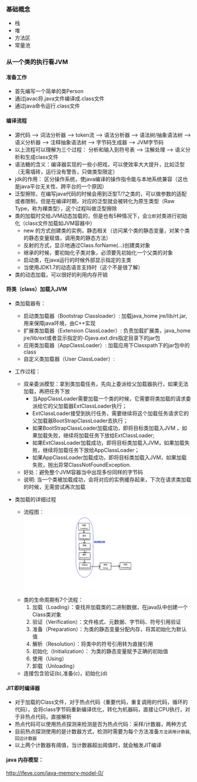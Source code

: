### 基础概念
- 栈
- 堆
- 方法区
- 常量池

### 从一个类的执行看JVM
#### 准备工作
- 首先编写一个简单的类Person 
- 通过javac将.java文件编译成.class文件
- 通过java命令运行.class文件

#### 编译流程
- 源代码 --> 词法分析器 --> token流 --> 语法分析器 -->  语法树/抽象语法树 -->  语义分析器 --> 注释抽象语法树 --> 字节码生成器 --> JVM字节码
- 以上流程可以理解为三个过程： 分析和输入到符号表  --> 注解处理 --> 语义分析和生成class文件
-  语法糖的含义：编译器实现的一些小把戏，可以使效率大大提升，比如泛型（无需墙砖，运行没有警告，只做类型限定）
- jdk的作用： 区分操作系统，使java编译的操作指令能与本地系统兼容（这也是java平台无关性、跨平台的一个原因）
- 泛型擦除，在编写java代码的时候会用到泛型T/?之类的，可以做参数的适配或者限制，但是在编译时期，对应的泛型就会被转化为原生类型（Raw Type，称为裸类型），这个过程叫做泛型擦除
- 类的加载时交给JVM动态加载的，但是也有5种情况下，会`立即`对类进行初始化（class文件加载如JVM容器中）
    - new 的方式创建类的实例，静态相关（访问某个类的静态变量，对某个类的静态变量赋值，调用类的静态方法）
    - 反射的方式，显示地通过Class.forName(...)创建类对象
    - 继承的时候，要初始化子类对象，必须要先初始化一个父类的对象
    - 启动类，在java运行的时候外部显示指定的主类
    - 当使用JDK1.7的动态语言支持时（这个不是很了解）
- 类的动态加载，可以很好的利用内存开销

#### 将类（class）加载入JVM
- 类加载器有：
    - 启动类加载器（Bootstrap Classloader）: 加载java_home jre/lib/rt.jar,用来保障java环境，由C++实现
    - 扩展类加载器（Extension ClassLoader）: 负责加载扩展类，java_home jre/lib/ext或者显示指定的-Djava.ext.dirs指定目录下的jar包  
    - 应用类加载器（AppClassLoader）: 加载应用下Classpath下的jar包中的class
    - 自定义类加载器（User ClassLoader）:
- 工作过程：
    - 双亲委派模型：拿到类加载任务，先向上委派给父加载器执行，如果无法加载，再把任务下放
        - 当AppClassLoader需要加载一个类的时候，它需要将类加载的请求委派给它的父加载器ExtClassLoader执行；
        - ExtClassLoader接受到执行任务，需要继续将这个加载任务请求它的父加载器BootStrapClassLoader去执行；
        - 如果BootStrapClassLoader加载成功，即将目标类加载入JVM ，如果加载失败，继续将加载任务下放给ExtClassLoader;
        - 如果ExtClassLoader加载成功，即将目标类加载入JVM，如果加载失败，继续将加载任务下放给AppClassLoader；
        - 如果AppClassLoader加载成功，即将目标类加载入JVM，如果加载失败，抛出异常ClassNotFoundException.
    - 好处：避免整个JVM容器当中出现多份同样的字节码
    - 说明: 当一个类被加载成功，会将对应的实例缓存起来，下次在请求类加载的时候，无需尝试再次加载
    
- 类加载的详细过程
    - 流程图：
    ![avator](https://raw.githubusercontent.com/CzyerChen/recording/master/img/%E7%B1%BB%E7%9A%84%E7%94%9F%E5%91%BD%E5%91%A8%E6%9C%9F.png)
    - 类的生命周期有7个流程：
      1. 加载（Loading）：查找并加载类的二进制数据，在java队中创建一个Class类对象
      2. 验证（Verification）：文件格式、元数据、字节码、符号引用验证
      3. 准备（Preparation）：为类的静态变量分配内存，将其初始化为默认值
      4. 解析（Resolution）：将类中的符号引用转为直接引用
      5. 初始化（Initialization）： 为类的静态变量赋予正确的初始值
      6. 使用（Using）
      7. 卸载（Unloading） 
    - 连接包含验证(b),准备(c)，初始化(d)

#### JIT即时编译器
- 对于加载的Class文件，对于热点代码（重要代码，重复调用的代码，循环的代码），会将class字节码重新编译优化，转化为机器码，直接让CPU执行，对于非热点代码，直接解析
- 热点代码可以使用热点探测来检测是否为热点代码：采样/计数器，两种方式
- 目前热点探测使用的是计数器方式，检测时需要为每个方法准备`方法调用计数器`,`回边计数器`
- 以上两个计数器有阈值，当计数器超出阈值时，就会触发JIT编译



#### java 内存模型：
http://ifeve.com/java-memory-model-0/


    





